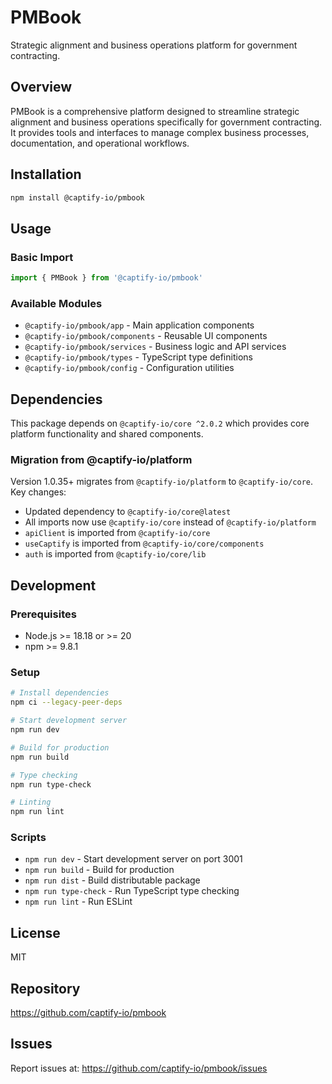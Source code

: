 # PMBook

Strategic alignment and business operations platform for government contracting.

## Overview

PMBook is a comprehensive platform designed to streamline strategic alignment and business operations specifically for government contracting. It provides tools and interfaces to manage complex business processes, documentation, and operational workflows.

## Installation

```bash
npm install @captify-io/pmbook
```

## Usage

### Basic Import

```typescript
import { PMBook } from '@captify-io/pmbook'
```

### Available Modules

- `@captify-io/pmbook/app` - Main application components
- `@captify-io/pmbook/components` - Reusable UI components
- `@captify-io/pmbook/services` - Business logic and API services
- `@captify-io/pmbook/types` - TypeScript type definitions
- `@captify-io/pmbook/config` - Configuration utilities

## Dependencies

This package depends on `@captify-io/core ^2.0.2` which provides core platform functionality and shared components.

### Migration from @captify-io/platform

Version 1.0.35+ migrates from `@captify-io/platform` to `@captify-io/core`. Key changes:

- Updated dependency to `@captify-io/core@latest`
- All imports now use `@captify-io/core` instead of `@captify-io/platform`
- `apiClient` is imported from `@captify-io/core`
- `useCaptify` is imported from `@captify-io/core/components`
- `auth` is imported from `@captify-io/core/lib`

## Development

### Prerequisites

- Node.js >= 18.18 or >= 20
- npm >= 9.8.1

### Setup

```bash
# Install dependencies
npm ci --legacy-peer-deps

# Start development server
npm run dev

# Build for production
npm run build

# Type checking
npm run type-check

# Linting
npm run lint
```

### Scripts

- `npm run dev` - Start development server on port 3001
- `npm run build` - Build for production
- `npm run dist` - Build distributable package
- `npm run type-check` - Run TypeScript type checking
- `npm run lint` - Run ESLint

## License

MIT

## Repository

https://github.com/captify-io/pmbook

## Issues

Report issues at: https://github.com/captify-io/pmbook/issues